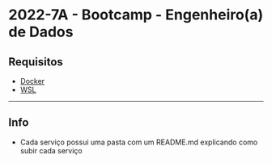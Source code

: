 # 2022-7A - Bootcamp - Engenheiro(a) de Dados

## Requisitos
- [Docker](https://docs.docker.com/engine/install/)
- [WSL](https://docs.microsoft.com/pt-br/windows/wsl/install)

---
## Info
- Cada serviço possui uma pasta com um README.md explicando como subir cada serviço
